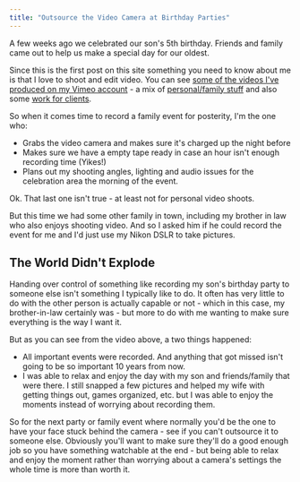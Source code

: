 ```yaml
---
title: "Outsource the Video Camera at Birthday Parties"
---
```

<p>A few weeks ago we celebrated our son's 5th birthday. Friends and family came out to help us make a special day for our oldest.</p>
<p>Since this is the first post on this site something you need to know about me is that I love to shoot and edit video. You can see <a href="https://vimeo.com/ichris/videos">some of the videos I've produced on my Vimeo account</a> - a mix of <a href="https://vimeo.com/album/2333">personal/family stuff</a> and also some <a href="https://vimeo.com/album/7567">work for clients</a>.</p>
<p>So when it comes time to record a family event for posterity, I'm the one who:</p>
<ul>
<li>Grabs the video camera and makes sure it's charged up the night before</li>
<li>Makes sure we have a empty tape ready in case an hour isn't enough recording time (Yikes!)</li>
<li>Plans out my shooting angles, lighting and audio issues for the celebration area the morning of the event.</li>
</ul>
<p>Ok. That last one isn't true - at least not for personal video shoots.</p>
<p>But this time we had some other family in town, including my brother in law who also enjoys shooting video. And so I asked him if he could record the event for me and I'd just use my Nikon DSLR to take pictures.</p>
<h2>The World Didn't Explode</h2>
<p>Handing over control of something like recording my son's birthday party to someone else isn't something I typically like to do. It often has very little to do with the other person is actually capable or not - which in this case, my brother-in-law certainly was - but more to do with me wanting to make sure everything is the way I want it.</p>
<p>But as you can see from the video above, a two things happened:</p>
<ul>
<li>All important events were recorded. And anything that got missed isn't going to be so important 10 years from now.</li>
<li>I was able to relax and enjoy the day with my son and friends/family that were there. I still snapped a few pictures and helped my wife with getting things out, games organized, etc. but I was able to enjoy the moments instead of worrying about recording them.</li>
</ul>
<p>So for the next party or family event where normally you'd be the one to have your face stuck behind the camera - see if you can't outsource it to someone else. Obviously you'll want to make sure they'll do a good enough job so you have something watchable at the end - but being able to relax and enjoy the moment rather than worrying about a camera's settings the whole time is more than worth it.</p>
